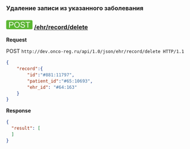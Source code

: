 ### Удаление записи из указанного заболевания

### ![POST](../../../../../img/post.png) [/ehr/record/delete](../index.md)

**Request**

POST `http://dev.onco-reg.ru/api/1.0/json/ehr/record/delete HTTP/1.1`

```json
{
    "record":{
        "id":"#881:11797",
        "patient_id":"#65:10693",
        "ehr_id": "#64:163"
    }
}
```

**Response**
```json
{
  "result": [
  ]
}
```
